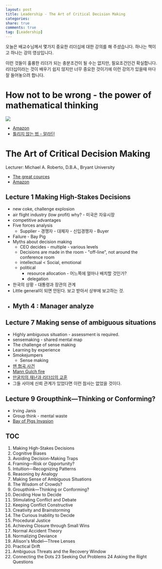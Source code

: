 ```yaml
---
layout: post
title: Leadership - The Art of Critical Decision Making
categories: 
share: true
comments: true
tag: [Leadership]
---
```


오늘은 배교수님께서 몇가지 중요한 리더십에 대한 강의를 해 주셨습니다. 하나는 책이고 하나는 강의 영상입니다.

이런 것들이 훌륭한 리더가 되는 충분조건이 될 수는 없지만, 필요조건인건 확실합니다. 리더십이라는 것이 배우기 쉽지 않지만 너무 중요한 것이기에 이런 강의가 있을때 마다 잘 들어놓으려 합니다.

How not to be wrong - the power of mathematical thinking
=====

![](https://images-na.ssl-images-amazon.com/images/I/51PPvdldDbL._SX324_BO1,204,203,200_.jpg)

- [Amazon](https://www.amazon.com/How-Not-Be-Wrong-Mathematical/dp/0143127535)
- [틀리지 않는 법 - 알라딘](http://www.aladin.co.kr/shop/wproduct.aspx?ItemId=74921141)

The Art of Critical Decision Making
=====

Lecturer: Michael A. Roberto, D.B.A., Bryant University

- [The great cources](http://www.thegreatcourses.com/courses/art-of-critical-decision-making.html)
- [Amazon](https://www.amazon.com/Great-Courses-Critical-Decision-Making/dp/159803538X)

Lecture 1 Making High-Stakes Decisions
-----

- new coke, challenge explosion
- air flight industry (low profit) why? - 미국은 자유시장
- competitive advantages
- Five forces analysis 
    - Supplier - 경쟁자 - 대체자 - 신입경쟁자 - Buyer 
- Failure - Bay Pig
- Myths about decision making
    - CEO decides - multiple - various levels
    - Decisions are made in the room - "off-line", not around the conference room
    - intellectual < Social, emotional 
    - political 
        - resource allocation - 어느쪽에 얼마나 배치할 것인가?
        - delegation 
- 한국의 상황 - 대통령과 장관의 관계
- Little general이 되면 안된다. 보고 받아서 상부에 보고하는 것.
- Myth 4 : Manager analyze
    - 

Lecture 7 Making sense of ambiguous situations
-----

- Highly ambiguous situation - assessment is required.
- sensemaking - shared mental map
- The challenge of sense making 
- Learning by experience
- Smokejumpers
    - Sense making
- [맨 협곡 사건](https://ko.wikipedia.org/wiki/%EB%A7%A8_%ED%98%91%EA%B3%A1_%ED%99%94%EC%9E%AC_%EC%82%AC%EA%B3%A0)
- [Mann Gulch fire](https://en.wikipedia.org/wiki/Mann_Gulch_fire)
- [만굴치의 재난과 리더십의 교훈](http://leadershippathfinder.tistory.com/17)
- 그들 사이에 신뢰 관계가 있었다면 이런 참사는 없었을 것이다.

Lecture 9 Groupthink—Thinking or Conforming?
-----

- Irving Janis
- Group think - mental waste
- [Bay of Pigs Invasion](https://en.wikipedia.org/wiki/Bay_of_Pigs_Invasion)


TOC
-----
 1. Making High-Stakes Decisions
 2. Cognitive Biases
 3. Avoiding Decision-Making Traps
 4. Framing—Risk or Opportunity?
 5. Intuition—Recognizing Patterns
 6. Reasoning by Analogy
 7. Making Sense of Ambiguous Situations
 8. The Wisdom of Crowds?
 9. Groupthink—Thinking or Conforming?
10. Deciding How to Decide
11. Stimulating Conflict and Debate
12. Keeping Conflict Constructive
13. Creativity and Brainstorming
14. The Curious Inability to Decide
15. Procedural Justice
16. Achieving Closure through Small Wins
17. Normal Accident Theory
18. Normalizing Deviance
19. Allison's Model—Three Lenses
20. Practical Drift
21. Ambiguous Threats and the Recovery Window
22. Connecting the Dots
23 Seeking Out Problems
24 Asking the Right Questions

